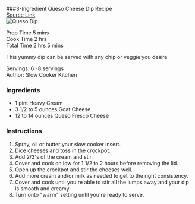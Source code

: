 ###3-Ingredient Queso Cheese Dip Recipe    
[Source Link](https://www.slowcookerkitchen.com/3-ingredient-queso-cheese-dip-recipe/)  
![Queso Dip](https://381920.smushcdn.com/1170290/wp-content/uploads/2015/10/3-Ingredient-Queso-Cheese-Dip-Recipe-3-Complete1.jpg?lossy=1&strip=1&webp=1)

Prep Time 5 mins  
Cook Time 2 hrs  
Total Time 2 hrs 5 mins
 
This yummy dip can be served with any chip or veggie you desire  

Servings: 6 -8 servings  
Author: Slow Cooker Kitchen

### Ingredients  
- 1 pint Heavy Cream  
- 3 1/2 to 5 ounces Goat Cheese  
- 12 to 14 ounces Queso Fresco Cheese  

### Instructions
1. Spray, oil or butter your slow cooker insert.  
2. Dice cheeses and toss in the crockpot.  
3. Add 2/3's of the cream and stir.  
4. Cover and cook on low for 1 1/2 to 2 hours before removing the lid.  
5. Open up the crockpot and stir the cheeses well. 
6. Add more cream and/or milk as needed to get to the right consistency.
7. Cover and cook until you're able to stir all the lumps away and your dip is smooth and creamy.
8. Turn onto "warm" setting until you're ready to serve.
